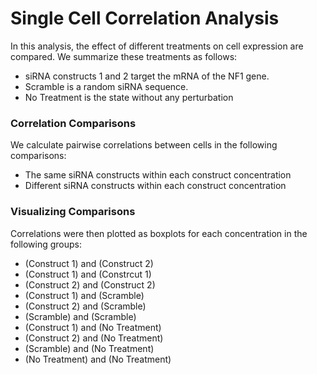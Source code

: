 # Single Cell Correlation Analysis

In this analysis, the effect of different treatments on cell expression are compared.
We summarize these treatments as follows:

- siRNA constructs 1 and 2 target the mRNA of the NF1 gene.
- Scramble is a random siRNA sequence.
- No Treatment is the state without any perturbation

### Correlation Comparisons

We calculate pairwise correlations between cells in the following comparisons:

- The same siRNA constructs within each construct concentration
- Different siRNA constructs within each construct concentration

### Visualizing Comparisons

Correlations were then plotted as boxplots for each concentration in the following groups:

- (Construct 1) and (Construct 2)
- (Construct 1) and (Constrcut 1)
- (Construct 2) and (Construct 2)
- (Construct 1) and (Scramble)
- (Construct 2) and (Scramble)
- (Scramble) and (Scramble)
- (Construct 1) and (No Treatment)
- (Construct 2) and (No Treatment)
- (Scramble) and (No Treatment)
- (No Treatment) and (No Treatment)
